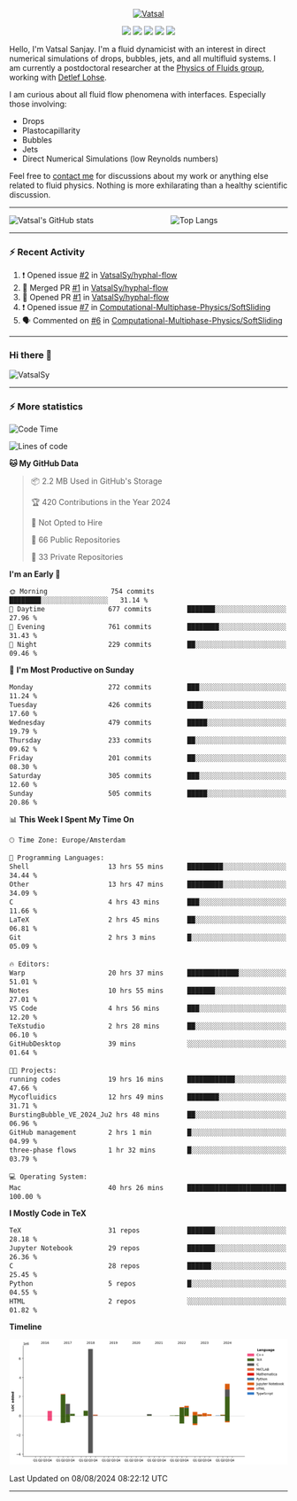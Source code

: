 <center>

[<img alt="Vatsal" width="200px" src="https://www.dropbox.com/s/dxyybgtblo8er6h/Logo_Vatsal_Vector.png?raw=1">](https://www.vatsalsanjay.com)

[<img src="https://img.shields.io/badge/googlescholar-4285F4?&style=for-the-badge&logo=googlescholar&logoColor=white">](https://scholar.google.com/citations?hl=en&user=67aQviYAAAAJ)
[<img src="https://img.shields.io/static/v1.svg?&style=for-the-badge&logo=ResearchGate&label=&message=ResearchGate&logoColor=white&color=green">](https://www.researchgate.net/profile/Vatsal-Sanjay-2)
[<img src="https://img.shields.io/badge/twitter-1DA1F2?&style=for-the-badge&logo=twitter&logoColor=white">](https://twitter.com/VatsalSanjay)
[<img src="https://img.shields.io/badge/linkedin-0A66C2?&style=for-the-badge&logo=linkedin">](https://www.linkedin.com/in/vatsalsanjay/)
[<img src="https://img.shields.io/badge/orcid-A6CE39?&style=for-the-badge&logo=orcid&logoColor=white">](https://orcid.org/0000-0002-4293-6099)

</center>

Hello, I'm Vatsal Sanjay. I'm a fluid dynamicist with an interest in direct numerical simulations of drops, bubbles, jets, and all multifluid systems. I am currently a postdoctoral researcher at the [Physics of Fluids group](https://pof.tnw.utwente.nl), working with [Detlef Lohse](https://en.wikipedia.org/wiki/Detlef_Lohse). 

I am curious about all fluid flow phenomena with interfaces. Especially those involving:

- Drops
- Plastocapillarity
- Bubbles
- Jets
- Direct Numerical Simulations (low Reynolds numbers)

Feel free to [contact me](mailto:contact@vatsalsanjay.com) for discussions about my work or anything else related to fluid physics. Nothing is more exhilarating than a healthy scientific discussion.

<!-- ![Vatsal's GitHub stats](https://github-readme-stats-xi-wine-74.vercel.app/api?username=VatsalSy&show_icons=true&theme=vision-friendly-dark)

![Top Langs](https://github-readme-stats-xi-wine-74.vercel.app/api/top-langs/?username=VatsalSy&layout=compact&theme=vision-friendly-dark) -->

---
<div style="display: flex; justify-content: space-between;">
    <img src="https://github-readme-stats-xi-wine-74.vercel.app/api?username=VatsalSy&show_icons=true&theme=vision-friendly-dark" alt="Vatsal's GitHub stats" style="width: 55%;">
    <img src="https://github-readme-stats-xi-wine-74.vercel.app/api/top-langs/?username=VatsalSy&layout=compact&theme=vision-friendly-dark" alt="Top Langs" style="width: 42%;">
</div>

---

### :zap: Recent Activity

<!--START_SECTION:activity-->
1. ❗ Opened issue [#2](https://github.com/VatsalSy/hyphal-flow/issues/2) in [VatsalSy/hyphal-flow](https://github.com/VatsalSy/hyphal-flow)
2. 🎉 Merged PR [#1](https://github.com/VatsalSy/hyphal-flow/pull/1) in [VatsalSy/hyphal-flow](https://github.com/VatsalSy/hyphal-flow)
3. 💪 Opened PR [#1](https://github.com/VatsalSy/hyphal-flow/pull/1) in [VatsalSy/hyphal-flow](https://github.com/VatsalSy/hyphal-flow)
4. ❗ Opened issue [#7](https://github.com/Computational-Multiphase-Physics/SoftSliding/issues/7) in [Computational-Multiphase-Physics/SoftSliding](https://github.com/Computational-Multiphase-Physics/SoftSliding)
5. 🗣 Commented on [#6](https://github.com/Computational-Multiphase-Physics/SoftSliding/pull/6#issuecomment-2269025105) in [Computational-Multiphase-Physics/SoftSliding](https://github.com/Computational-Multiphase-Physics/SoftSliding)
<!--END_SECTION:activity-->
---

### Hi there 👋
<p align="left"> <img src="https://komarev.com/ghpvc/?username=VatsalSy&label=Profile%20views&color=orange&style=for-the-badge" alt="VatsalSy" /> </p>

---
### :zap: More statistics

<!--START_SECTION:waka-->
![Code Time](http://img.shields.io/badge/Code%20Time-104%20hrs%2021%20mins-blue)

![Lines of code](https://img.shields.io/badge/From%20Hello%20World%20I%27ve%20Written-18.6%20million%20lines%20of%20code-blue)

**🐱 My GitHub Data** 

> 📦 2.2 MB Used in GitHub's Storage 
 > 
> 🏆 420 Contributions in the Year 2024
 > 
> 🚫 Not Opted to Hire
 > 
> 📜 66 Public Repositories 
 > 
> 🔑 33 Private Repositories 
 > 
**I'm an Early 🐤** 

```text
🌞 Morning                754 commits         ████████░░░░░░░░░░░░░░░░░   31.14 % 
🌆 Daytime                677 commits         ███████░░░░░░░░░░░░░░░░░░   27.96 % 
🌃 Evening                761 commits         ████████░░░░░░░░░░░░░░░░░   31.43 % 
🌙 Night                  229 commits         ██░░░░░░░░░░░░░░░░░░░░░░░   09.46 % 
```
📅 **I'm Most Productive on Sunday** 

```text
Monday                   272 commits         ███░░░░░░░░░░░░░░░░░░░░░░   11.24 % 
Tuesday                  426 commits         ████░░░░░░░░░░░░░░░░░░░░░   17.60 % 
Wednesday                479 commits         █████░░░░░░░░░░░░░░░░░░░░   19.79 % 
Thursday                 233 commits         ██░░░░░░░░░░░░░░░░░░░░░░░   09.62 % 
Friday                   201 commits         ██░░░░░░░░░░░░░░░░░░░░░░░   08.30 % 
Saturday                 305 commits         ███░░░░░░░░░░░░░░░░░░░░░░   12.60 % 
Sunday                   505 commits         █████░░░░░░░░░░░░░░░░░░░░   20.86 % 
```


📊 **This Week I Spent My Time On** 

```text
🕑︎ Time Zone: Europe/Amsterdam

💬 Programming Languages: 
Shell                    13 hrs 55 mins      █████████░░░░░░░░░░░░░░░░   34.44 % 
Other                    13 hrs 47 mins      █████████░░░░░░░░░░░░░░░░   34.09 % 
C                        4 hrs 43 mins       ███░░░░░░░░░░░░░░░░░░░░░░   11.66 % 
LaTeX                    2 hrs 45 mins       ██░░░░░░░░░░░░░░░░░░░░░░░   06.81 % 
Git                      2 hrs 3 mins        █░░░░░░░░░░░░░░░░░░░░░░░░   05.09 % 

🔥 Editors: 
Warp                     20 hrs 37 mins      █████████████░░░░░░░░░░░░   51.01 % 
Notes                    10 hrs 55 mins      ███████░░░░░░░░░░░░░░░░░░   27.01 % 
VS Code                  4 hrs 56 mins       ███░░░░░░░░░░░░░░░░░░░░░░   12.20 % 
TeXstudio                2 hrs 28 mins       ██░░░░░░░░░░░░░░░░░░░░░░░   06.10 % 
GitHubDesktop            39 mins             ░░░░░░░░░░░░░░░░░░░░░░░░░   01.64 % 

🐱‍💻 Projects: 
running codes            19 hrs 16 mins      ████████████░░░░░░░░░░░░░   47.66 % 
Mycofluidics             12 hrs 49 mins      ████████░░░░░░░░░░░░░░░░░   31.71 % 
BurstingBubble_VE_2024_Ju2 hrs 48 mins       ██░░░░░░░░░░░░░░░░░░░░░░░   06.96 % 
GitHub management        2 hrs 1 min         █░░░░░░░░░░░░░░░░░░░░░░░░   04.99 % 
three-phase flows        1 hr 32 mins        █░░░░░░░░░░░░░░░░░░░░░░░░   03.79 % 

💻 Operating System: 
Mac                      40 hrs 26 mins      █████████████████████████   100.00 % 
```

**I Mostly Code in TeX** 

```text
TeX                      31 repos            ███████░░░░░░░░░░░░░░░░░░   28.18 % 
Jupyter Notebook         29 repos            ███████░░░░░░░░░░░░░░░░░░   26.36 % 
C                        28 repos            ██████░░░░░░░░░░░░░░░░░░░   25.45 % 
Python                   5 repos             █░░░░░░░░░░░░░░░░░░░░░░░░   04.55 % 
HTML                     2 repos             ░░░░░░░░░░░░░░░░░░░░░░░░░   01.82 % 
```



**Timeline**

![Lines of Code chart](https://raw.githubusercontent.com/VatsalSy/VatsalSy/main/assets/bar_graph.png)


 Last Updated on 08/08/2024 08:22:12 UTC
<!--END_SECTION:waka-->
---
